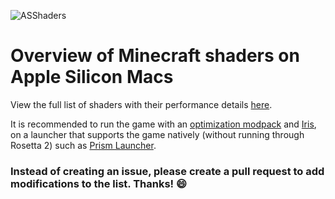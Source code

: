 ![ASShaders](https://moustash.dev/assets/as-shaders-banner.png)

# Overview of Minecraft shaders on Apple Silicon Macs

View the full list of shaders with their performance details [here](DATA.md).

It is recommended to run the game with an [optimization modpack](https://modrinth.com/modpack/sop) and [Iris](https://modrinth.com/mod/iris),
on a launcher that supports the game natively (without running through Rosetta 2) such as [Prism Launcher](https://prismlauncher.org/).

### Instead of creating an issue, please create a pull request to add modifications to the list. Thanks! 😄
